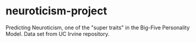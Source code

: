 # neuroticism-project
Predicting Neuroticism, one of the "super traits" in the Big-Five Personality Model. Data set from UC Irvine repository.
